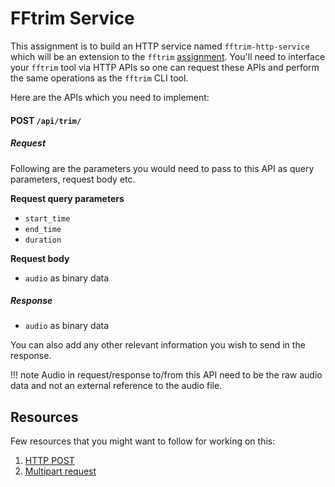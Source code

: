 # FFtrim Service

This assignment is to build an HTTP service named `fftrim-http-service` which
will be an extension to the `fftrim` [assignment][fftrim-assignment]. You'll
need to interface your `fftrim` tool via HTTP APIs so one can request these
APIs and perform the same operations as the `fftrim` CLI tool.

Here are the APIs which you need to implement:

#### POST `/api/trim/`

##### Request

Following are the parameters you would need to pass to this API as query
parameters, request body etc.

**Request query parameters**
- `start_time`
- `end_time`
- `duration`

**Request body**
- `audio` as binary data

##### Response

- `audio` as binary data

You can also add any other relevant information you wish to send in the
response.

!!! note
    Audio in request/response to/from this API need to be the raw
    audio data and not an external reference to the audio file.

## Resources
Few resources that you might want to follow for working on this:

1. [HTTP POST](https://developer.mozilla.org/en-US/docs/Web/HTTP/Methods/POST)
2. [Multipart request](https://stackoverflow.com/questions/16958448/what-is-http-multipart-request)

[fftrim-assignment]: ./01.html
